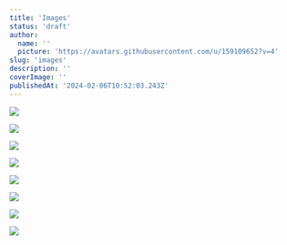 ```yaml
---
title: 'Images'
status: 'draft'
author:
  name: ''
  picture: 'https://avatars.githubusercontent.com/u/159109652?v=4'
slug: 'images'
description: ''
coverImage: ''
publishedAt: '2024-02-06T10:52:03.243Z'
---
```


![](/images/1-g3Mz.jpeg)

![](/images/2-EwMj.jpeg)

![](/images/3-AxMz.jpeg)

![](/images/4-UwMT.jpeg)

![](/images/5-QxND.jpeg)

![](/images/6-gzNT.jpeg)

![](/images/7-M0Mj.jpeg)

![](/images/8-cwMz.jpeg)